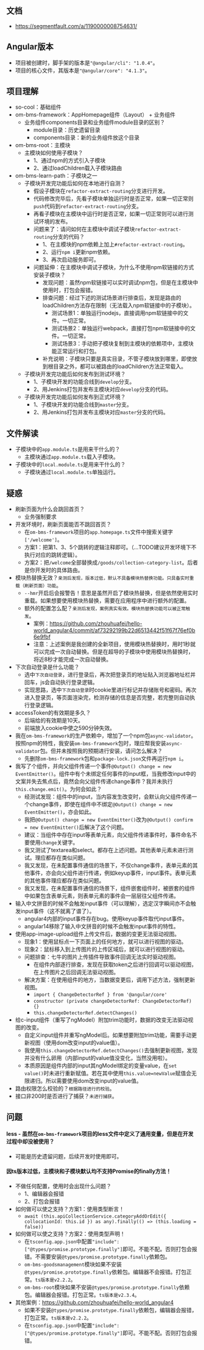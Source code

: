 ## 文档
* https://segmentfault.com/a/1190000008754631/

## Angular版本
* 项目被创建时，脚手架的版本是`"@angular/cli": "1.0.4"`。
* 项目的核心文件，其版本是`"@angular/core": "4.1.3"`。

## 项目理解
* so-cool：基础组件
* om-bms-framework：AppHomepage组件（Layout） + 业务组件
  - 业务组件components目录和业务组件module目录的区别？
    - module目录：历史遗留目录
    - components目录：新的业务组件放这个目录
* om-bms-root：主模块
  - 主模块如何使用子模块？
    - 1、通过npm的方式引入子模块
    - 2、通过loadChildren载入子模块路由
* om-bms-learn-path：子模块之一
  - 子模块开发完功能后如何在本地进行自测？
    - 假设子模块在`refactor-extract-routing`分支进行开发。
    - 代码修改完毕后，先看子模块单独运行时是否正常，如果一切正常则`push`代码到`refactor-extract-routing`分支。
    - 再看子模块在主模块中运行时是否正常，如果一切正常则可以进行测试环境的发布。
    - 问题来了：请问如何在主模块中调试子模块`refactor-extract-routing`分支的代码？
      - 1、在主模块的npm依赖上加上`#refactor-extract-routing`。
      - 2、运行`npm i`更新npm依赖。
      - 3、再次启动服务即可。
    - 问题延伸：在主模块中调试子模块，为什么不使用npm软链接的方式安装子模块？
      - 发现问题：虽然npm软链接可以实时调试npm包，但是在主模块中使用时，打包会报错。
      - 排查问题：经过下述的测试场景进行排查后，发现是路由的loadChildren方法存在限制（无法载入npm软链接中的子模块）。
        - 测试场景1：单独运行nodejs，直接调用npm软链接中的文件。一切正常。
        - 测试场景2：单独运行webpack，直接打包npm软链接中的文件。一切正常。
        - 测试场景3：手动把子模块复制到主模块的依赖项中，主模块能正常运行和打包。
      - 补充说明：子模块只要是真实目录，不管子模块放到哪里，即使放到根目录之外，都可以被路由的loadChildren方法正常载入。
  - 子模块开发完功能后如何发布到测试环境？
    - 1、子模块开发的功能合线到`develop`分支。
    - 2、用Jenkins打包并发布主模块对应`develop`分支的代码。
  - 子模块开发完功能后如何发布到正式环境？
    - 1、子模块开发的功能合线到`master`分支。
    - 2、用Jenkins打包并发布主模块对应`master`分支的代码。

## 文件解读
* 子模块中的`app.module.ts`是用来干什么的？
  - 主模块通过`app.module.ts`载入子模块。
* 子模块中的`local.module.ts`是用来干什么的？
  - 子模块通过`local.module.ts`单独运行。

## 疑惑
* 刷新页面为什么会跳回首页？
  - 业务强制要求
* 开发环境时，刷新页面能否不跳回首页？
  - 在`om-bms-framework`项目的`app.homepage.ts`文件中搜索关键字`['/welcome']`。
  - 方案1：把第1、3、5个跳转的逻辑注释即可。（...TODO建议开发环境下不执行对应的跳转逻辑）。
  - 方案2：把`/welcome`全部替换成`/goods/collection-category-list`。后者是你开发时的具体路由。
* 模块热替换无效？`亲测后发现，版本过低，默认不具备模块热替换功能。只具备实时重载（刷新页面）功能`。
  - `--hmr`开启后会报警告！意思是虽然开启了模块热替换，但是依然使用实时重载。如果想要使用模块热替换，需要在应用程序中进行额外的配置。
  - 额外的配置怎么配？`亲测后发现，案例真实有效。模块热替换功能可以被正常触发`。
    - 案例：https://github.com/zhouhuafei/hello-world_angular4/commit/af73292199b22d6513442f51f67f76ef0b6e9fbf
    - 注意：上述案例是我创建的全新项目，使用模块热替换时，用时1秒就可以完成一次自动替换。但是在超导的子模块中使用模块热替换时，将近8秒才能完成一次自动替换。
* 下次自动登录是什么功能？
  - 选中`下次自动登录`，进行登录后，再次把登录页的地址贴入浏览器地址栏并回车，js会自动执行登录逻辑。
  - 实现思路，选中`下次自动登录`时cookie里进行标记并存储账号和密码。再次进入登录页，等页面渲染完，检测存储的信息是否完整，若完整则自动执行登录逻辑。
* accessToken的有效期是多久？
  - 后端给的有效期是10天。
  - 前端放入cookie中使之590分钟失效。
* 我在`om-bms-framework`的生产依赖中，增加了一个npm包`async-validator`。按照npm的特性，我安装`om-bms-framework`包时，理应帮我安装`async-validator`包。但并未按照我的预期进行安装，请问怎么解决？
  - 先删除`om-bms-framework`包和`package-lock.json`文件再运行`npm i`。
* 我写了个组件，并向父组件传递一个事件`@Output() change = new EventEmitter()`。组件中有个未绑定任何事件的input框，当我修改input中的文案并失去焦点后，竟然会向父组件传递change事件？我并未执行`this.change.emit()`。为何会如此？
  - 经测试发现：组件中的input，当内容发生改变时，会默认向父组件传递一个change事件，即使在组件中不绑定`@Output() change = new EventEmitter()`，亦会如此。
  - 我把`@Output() change = new EventEmitter()`改为`@Output() confirm = new EventEmitter()`后解决了这个问题。
  - 建议：当组件中存在input等表单元素，向父组件传递事件时，事件命名不要使用`change`关键字。
  - 我又测试了textarea和select。都存在上述问题。其他表单元素未进行测试。理应都存在类似问题。
  - 我又发现，在未配置事件通信的场景下，不仅change事件，表单元素的其他事件，亦会向父组件进行传递，例如keyup事件，input事件。表单元素的其他事件理应都存在类似问题。
  - 我又发现，在未配置事件通信的场景下，组件嵌套组件时，被嵌套的组件中如果包含表单元素，则表单元素的事件会一层层往父组件传递。
* 输入中文拼音的时候不会触发input事件（可以理解），选定汉字瞬间亦不会触发input事件（这不就离了谱了）。
  - angular4内部的input事件存在bug。使用keyup事件取代input事件。
  - angular14移除了输入中文拼音的时候不会触发input事件的特性。
* 使用app-image-upload组件上传文件后，数据的变更无法驱动视图。
  - 现象1：使用鼠标点一下页面上的任何地方，就可以进行视图的驱动。
  - 现象2：鼠标移入到上传图片的上传区域后，就可以进行视图的驱动。
  - 问题排查：七牛的图片上传插件导致事件回调无法实时驱动视图。
    - 在组件内部逐行排查，发现在获取token之后进行回调可以驱动视图，在上传图片之后回调无法驱动视图。
  - 解决方案：在使用组件的地方，当数据变更后，调用下述方法，强制更新视图。
    - `import { ChangeDetectorRef } from '@angular/core'`
    - `constructor (private changeDetectorRef: ChangeDetectorRef) {}`
    - `this.changeDetectorRef.detectChanges()`
* 给c-input组件（重写了ngModel）附加trim功能时，数据的改变无法驱动视图的改变。
  - 自定义input组件并重写ngModel后。如果想要附加trim功能，需要手动更新视图（使用dom改变input的value值）。
  - 我使用`this.changeDetectorRef.detectChanges()`去强制更新视图，发现并没有什么卵用（内部input的value值没变化，当然没用啦）。
  - 本质原因是组件内部的input其ngModel绑定的变量value，在`set value()`时未进行重新赋值。若在其中使用`this.value=newValue`赋值会无限递归。所以需要使用dom改变input的value值。
* 路由权限怎么校验的？`根据路径进行的校验`。
* 接口非200时是否进行了捕获？`未进行捕获`。

## 问题
#### less - 虽然在`om-bms-framework`项目的less文件中定义了通用变量，但是在开发过程中却没被使用？
* 可能是历史遗留问题，后续开发时使用即可。
#### 因ts版本过低，主模块和子模块默认均不支持Promise的finally方法！
* 不做任何配置，使用时会出现什么问题？
  - 1、编辑器会报错
  - 2、打包会报错
* 如何做可以使之支持？方案1：使用类型断言！
  - `await (this.apiCollectionService.categoryAddOrEdit({ collocationId: this.id }) as any).finally(() => (this.loading = false))`
* 如何做可以使之支持？方案2：使用类型声明！
  - 在`tsconfig.app.json`中配置`"include": ["@types/promise.prototype.finally"]`即可。不能不配。否则打包会报错。不需要安装`@types/promise.prototype.finally`依赖包。
  - `om-bms-goodsmanagement`模块如果不安装`@types/promise.prototype.finally`依赖包。编辑器不会报错。打包正常。`ts版本是v2.2.2`。
  - `om-bms-root`模块如果不安装`@types/promise.prototype.finally`依赖包。编辑器会报错。打包正常。`ts版本是v2.3.4`。
* 其他案例：https://github.com/zhouhuafei/hello-world_angular4
  - 如果不安装`@types/promise.prototype.finally`依赖包，编辑器会报错，打包正常。`ts版本是v2.2.2`。
  - 在`tsconfig.app.json`中配置`"include": ["@types/promise.prototype.finally"]`即可。不能不配。否则打包会报错。
